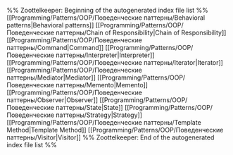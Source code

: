 %% Zoottelkeeper: Beginning of the autogenerated index file list  %%
 [[Programming/Patterns/OOP/Поведенческие паттерны/Behavioral patterns|Behavioral patterns]]
 [[Programming/Patterns/OOP/Поведенческие паттерны/Chain of Responsibility|Chain of Responsibility]]
 [[Programming/Patterns/OOP/Поведенческие паттерны/Command|Command]]
 [[Programming/Patterns/OOP/Поведенческие паттерны/Interpreter|Interpreter]]
 [[Programming/Patterns/OOP/Поведенческие паттерны/Iterator|Iterator]]
 [[Programming/Patterns/OOP/Поведенческие паттерны/Mediator|Mediator]]
 [[Programming/Patterns/OOP/Поведенческие паттерны/Memento|Memento]]
 [[Programming/Patterns/OOP/Поведенческие паттерны/Observer|Observer]]
 [[Programming/Patterns/OOP/Поведенческие паттерны/State|State]]
 [[Programming/Patterns/OOP/Поведенческие паттерны/Strategy|Strategy]]
 [[Programming/Patterns/OOP/Поведенческие паттерны/Template Method|Template Method]]
 [[Programming/Patterns/OOP/Поведенческие паттерны/Visitor|Visitor]]
%% Zoottelkeeper: End of the autogenerated index file list  %%
